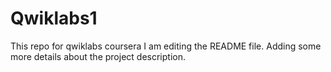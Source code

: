# Qwiklabs1
This repo for qwiklabs coursera
I am editing the README file. Adding some more details about the project description.
